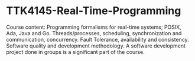 # TTK4145-Real-Time-Programming
Course content: Programming formalisms for real-time systems; POSIX, Ada, Java and Go. Threads/processes, scheduling, synchronization and communication, concurrency. Fault Tolerance, availability and consistency. Software quality and development methodology. A software development project done in groups is a significant part of the course.
